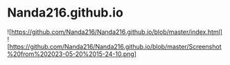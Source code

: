 # Nanda216.github.io
![https://github.com/Nanda216/Nanda216.github.io/blob/master/index.html]
![https://github.com/Nanda216/Nanda216.github.io/blob/master/Screenshot%20from%202023-05-20%2015-24-10.png]
